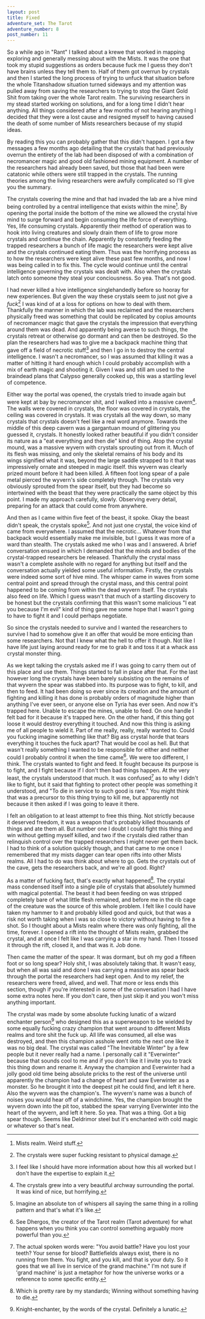 ```yaml
---
layout: post
title: Fixed
adventure_set: The Tarot
adventure_number: 8
post_number: 11
---
```



So a while ago in "Rant" I talked about a krewe that worked in mapping exploring and generally messing about with the Mists. It was the one that took my stupid suggestions as orders because fuck me I guess they don't have brains unless they tell them to. Half of them got overrun by crystals and then I started the long process of trying to unfuck that situation before the whole Titanshadow situation turned sideways and my attention was pulled away from saving the researchers to trying to stop the Giant Gold Shit from taking over the whole Tarot realm. The surviving researchers in my stead started working on solutions, and for a long time I didn't hear anything. All things considered after a few months of not hearing anything I decided that they were a lost cause and resigned myself to having caused the death of some number of Mists researchers because of my stupid ideas.

By reading this you can probably gather that this didn't happen. I got a few messages a few months ago detailing that the crystals that had previously overrun the entirety of the lab had been disposed of with a combination of necromancer magic and good old fashioned mining equipment. A number of the researchers had already been saved, but those that had been were catatonic while others were still trapped in the crystals. The running theories among the living researchers were awfully complicated so I'll give you the summary.

The crystals covering the mine and that had invaded the lab are a hive mind being controlled by a central intelligence that exists within the mine[^fn-mine]. By opening the portal inside the bottom of the mine we allowed the crystal hive mind to surge forward and begin consuming the life force of everything. Yes, life consuming crystals. Apparently their method of operation was to hook into living creatures and slowly drain them of life to grow more crystals and continue the chain. Apparently by constantly feeding the trapped researchers a bunch of life magic the researchers were kept alive and the crystals continued eating them. Thus was the horrifying process as to how the researchers were kept alive these past few months, and now I was being called in to fix this. The cycle would continue until the central intelligence governing the crystals was dealt with. Also when the crystals latch onto someone they steal your conciousness. So yea. That's not good.

I had never killed a hive intelligence singlehandedly before so hooray for new experiences. But given the way these crystals seem to just not give a *fuck*[^fn-resistant] I was kind of at a loss for options on how to deal with them. Thankfully the manner in which the lab was reclaimed and the researchers physically freed was something that could be replicated by copius amounts of necromancer magic that gave the crystals the impression that everything around them was dead. And apparently being averse to such things, the crystals retreat or otherwise go dormant and can then be destroyed. So the plan the researchers had was to give me a backpack machine thing that gave off a field of necrotic stuff[^fn-backpack] and then I go in to destroy the central intelligence. I wasn't a necromancer, so I was assumed that killing it was a matter of hitting it hard enough which I could probably accomplish with a mix of earth magic and shooting it. Given I was and still am used to the braindead plans that Calypso generally cooked up, this was a startling level of competence.

Either way the portal was opened, the crystals tried to invade again but were kept at bay by necromancer shit, and I walked into a massive cavern[^fn-archway]. The walls were covered in crystals, the floor was covered in crystals, the ceiling was covered in crystals. It was crystals all the way down, so many crystals that crystals doesn't feel like a real word anymore. Towards the middle of this deep cavern was a gargantuan mound of glittering you guessed it, crystals. It honestly looked rather beautiful if you didn't consider its nature as a "eat everything and then die" kind of thing. Atop the crystal mound, was a massive wyvern with crystals sprouting out from it. Much of its flesh was missing, and only the skeletal remains of his body and its wings signified what it was, beyond the large saddle strapped to it that was impressively ornate and steeped in magic itself. this wyvern was clearly prized mount before it had been killed. A fifteen foot long spear of a pale metal pierced the wyvern's side completely through. The crystals very obviously sprouted from the spear itself, but they had become so intertwined with the beast that they were practically the same object by this point. I made my approach carefully, slowly. Observing every detail, preparing for an attack that could come from anywhere.

And then as I came within five feet of the beast, it spoke. Okay the beast didn't speak, the crystals spoke[^fn-spoke]. And not just one crystal, the voice kind of came from everywhere. I assumed that the necrotic... Whatever from that backpack would essentially make me invisible, but I guess it was more of a ward than stealth. The crystals asked me who I was and I answered. A brief conversation ensued in which I demanded that the minds and bodies of the crystal-trapped researchers be released. Thankfully the crystal mass wasn't a complete asshole with no regard for anything but itself and the conversation actually yielded some useful information. Firstly, the crystals were indeed some sort of hive mind. The whisper came in waves from some central point and spread through the crystal mass, and this central point happened to be coming from within the dead wyvern itself. The crystals also feed on life. Which I guess wasn't that much of a startling discovery to be honest but the crystals confirming that this wasn't some malicious "I eat you because I'm evil" kind of thing gave me some hope that I wasn't going to have to fight it and I could perhaps negotiate.

So since the crystals needed to survive and I wanted the researchers to survive I had to somehow give it an offer that would be more enticing than some researchers. Not that I knew what the hell to offer it though. Not like I have life just laying around ready for me to grab it and toss it at a whack ass crystal monster thing.

As we kept talking the crystals asked me if I was going to carry them out of this place and use them. Things started to fall in place after that. For the last however long the crystals have been barely subsisting on the remains of that wyvern the spear was stabbed into. Its purpose was to fight, to kill, and then to feed. It had been doing so ever since its creation and the amount of fighting and killing it has done is probably orders of magnitude higher than anything I've ever seen, or anyone else on Tyria has ever seen. And now it's trapped here. Unable to escape the mines, unable to feed. On one handle I felt bad for it because it's trapped here. On the other hand, if this thing got loose it would destroy everything it touched. And now this thing is asking me of all people to wield it. Part of me really, really, really wanted to. Could you fucking imagine something like that? Big ass crystal horde that tears everything it touches the fuck apart? That would be cool as hell. But that wasn't really something I wanted to be responsible for either and neither could I probably control it when the time came[^fn-dhergos]. We were too different, I think. The crystals wanted to fight and feed. It fought because its purpose is to fight, and I fight because if I don't then bad things happen. At the very least, the crystals understood that much. It was confused[^fn-confused] as to why I didn't like to fight, but it said that fighting to protect other people was something it understood, and "To die in service to such good is rare." You might think that was a precursor to this thing trying to kill me, but apparently not because it then asked if I was going to leave it there.

I felt an obligation to at least attempt to free this thing. Not strictly because it deserved freedom, it was a weapon that's probably killed thousands of things and ate them all. But number one I doubt I could fight this thing and win without getting myself killed, and two if the crystals died rather than relinquish control over the trapped researchers I might never get them back. I had to think of a solution quickly though, and that came to me once I remembered that my mists dagger can tear open rifts into other Mists realms. All I had to do was think about where to go. Gets the crystals out of the cave, gets the researchers back, and we're all good. Right?

As a matter of fucking fact, that's exactly what happened[^fn-rare]. The crystal mass condensed itself into a single pile of crystals that absolutely hummed with magical potential. The beast it had been feeding on was stripped completely bare of what little flesh remained, and before me in the rib cage of the creature was the source of this whole problem. I felt like I could have taken my hammer to it and probably killed good and quick, but that was a risk not worth taking when I was so close to victory without having to fire a shot. So I thought about a Mists realm where there was only fighting, all the time, forever. I opened a rift into the thought of Mists realm, grabbed the crystal, and at once I felt like I was carrying a star in my hand. Then I tossed it through the rift, closed it, and that was it. Job done.

Then came the matter of the spear. It was dormant, but oh my god a fifteen foot or so long spear? Holy shit, I was absolutely taking that. It wasn't easy, but when all was said and done I was carrying a massive ass spear back through the portal the researchers had kept open. And to my relief, the researchers were freed, alived, and well. That more or less ends this section, though if you're interested in some of the conversation I had I have some extra notes here. If you don't care, then just skip it and you won't miss anything important.

The crystal was made by some absolute fucking lunatic of a wizard enchanter person[^fn-enchanter] who designed this as a superweapon to be wielded by some equally fucking crazy champion that went around to different Mists realms and tore shit the fuck up. All life was consumed, all else was destroyed, and then this champion asshole went onto the next one like it was no big deal. The crystal was called "The Inevitable Winter" by a few people but it never really had a name. I personally call it "Everwinter" because that sounds cool to me and if you don't like it I invite you to track this thing down and rename it. Anyway the champion and Everwinter had a jolly good old time being absolute pricks to the rest of the universe until apparently the champion had a change of heart and saw Everwinter as a monster. So he brought it into the deepest pit he could find, and left it here. Also the wyvern was the champion's. The wyvern's name was a bunch of noises you would hear off of a windchime. Yes, the champion brought the wyvern down into the pit too, stabbed the spear varrying Everwinter into the heart of the wyvern, and left it here. So yea. That was a thing. Got a big spear though. Seems like Deldrimor steel but it's enchanted with cold magic or whatever so that's neat.


[^fn-mine]: Mists realm. Weird stuff.
[^fn-resistant]: The crystals were super fucking resistant to physical damage.
[^fn-backpack]: I feel like I should have more information about how this all worked but I don't have the expertise to explain it.
[^fn-archway]: The crystals grew into a very beautiful archway surrounding the portal. It was kind of nice, but horrifying.
[^fn-spoke]: Imagine an absolute ton of whispers all saying the same thing in a rolling pattern and that's what it's like.
[^fn-dhergos]: See Dhergos, the creator of the Tarot realm (Tarot adventure) for what happens when you think you can control something arguably more powerful than you.
[^fn-confused]: The actual spoken words were: "You avoid battle? Have you lost your teeth? Your sense for blood? Battlefields always exist, there is no running from them. You fight, and you kill, and that is your duty. So it goes that we all live in service of the grand machine." I'm not sure if 'grand machine' is just a metaphor for how the universe works or a reference to some specific entity.
[^fn-rare]: Which is pretty rare by my standards; Winning without something having to die.
[^fn-enchanter]: Knight-enchanter, by the words of the crystal. Definitely a lunatic.